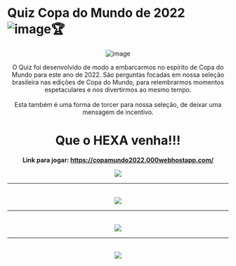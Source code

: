 # Quiz Copa do Mundo de 2022 ![image](https://user-images.githubusercontent.com/106918230/198836135-b740be5f-f58d-4a0e-b547-db05b4bce187.png)🏆

<div align="center">

![image](https://user-images.githubusercontent.com/106918230/198836316-775eba67-a0f9-4f98-ab41-d85375ad2b1e.png)

<div/>

O Quiz foi desenvolvido de modo a embarcarmos no espírito de Copa do Mundo para este ano de 2022.
São perguntas focadas em nossa seleção brasileira nas edições de Copa do Mundo, para relembrarmos momentos espetaculares e nos divertirmos ao mesmo tempo.
<br/>
<br/>
Esta também é uma forma de torcer para nossa seleção, de deixar uma mensagem de incentivo.
<br/>

# Que o HEXA venha!!!

<strong>Link para jogar:<strong/> https://copamundo2022.000webhostapp.com/
<br/>

<div align="center"> 
<img src="https://user-images.githubusercontent.com/106918230/198837763-6f14c7f9-4999-404e-b974-61fa3b3d0839.png"/>
<br/>
<hr/>
<br/>
<img src="https://user-images.githubusercontent.com/106918230/198837766-8d606ccb-1ddd-4174-985d-6768e96a28f6.png"/>
<br/>
<hr/>
<br/>
<img src="https://user-images.githubusercontent.com/106918230/198837769-1c7ffaaf-f5cc-4918-bd9f-34bf1c67b05a.png"/>
<br/>
<hr/>
<br/>
<img src="https://user-images.githubusercontent.com/106918230/198837770-a058d033-fdb7-416c-8e77-3f143991dbea.png"/>

<div/>
